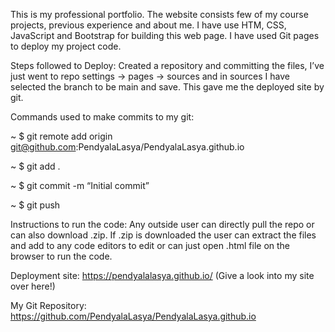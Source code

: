 This is my professional portfolio. The website consists few of my course projects, previous experience and about me. I have use HTM, CSS, JavaScript and Bootstrap for building this web page. I have used Git pages to deploy my project code.

Steps followed to Deploy:
Created a repository and committing the files, I’ve just went to repo settings -> pages -> sources and in sources I have selected the branch to be main and save. This gave me the deployed site by git.

Commands used to make commits to my git:

~ $ git remote add origin git@github.com:PendyalaLasya/PendyalaLasya.github.io

~ $ git add .

~ $ git commit -m “Initial commit”

~ $ git push  

Instructions to run the code:
Any outside user can directly pull the repo or can also download .zip. If .zip is downloaded the user can extract the files and add to any code editors to edit or can just open .html file on the browser to run the code.

Deployment site: https://pendyalalasya.github.io/ (Give a look into my site over here!)

My Git Repository: https://github.com/PendyalaLasya/PendyalaLasya.github.io
